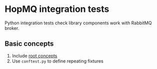 # HopMQ integration tests

Python integration tests check library components work with RabbitMQ broker.

## Basic concepts

1) Include [root concepts](../README.md)
2) Use `conftest.py` to define repeating fixtures